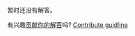 
暂时还没有解答。

有兴趣[贡献你的解答](https://github.com/BFEdev/BFE.dev-solutions/blob/main/typescript/implement-Pick-T-K_zh.md)吗? [Contribute guidline](https://github.com/BFEdev/BFE.dev-solutions#how-to-contribute)
